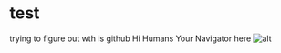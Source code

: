 # test
trying to figure out wth is github
Hi Humans
Your Navigator here
![alt](https://growupcareer.files.wordpress.com/2020/04/software-architecture-patterns.png)
